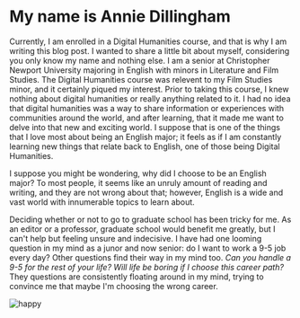 
# My name is Annie Dillingham
Currently, I am enrolled in a Digital Humanities course, and that is why I am writing this blog post. I wanted to share a little bit about myself, considering you only know my name and nothing else. I am a senior at Christopher Newport University majoring in English with minors in Literature and Film Studies. The Digital Humanities course was relevent to my Film Studies minor, and it certainly piqued my interest. Prior to taking this course, I knew nothing about digital humanities or really anything related to it. I had no idea that digital humanities was a way to share information or experiences with communities around the world, and after learning, that it made me want to delve into that new and exciting world. I suppose that is one of the things that I love most about being an English major; it feels as if I am constantly learning new things that relate back to English, one of those being Digital Humanities. 

I suppose you might be wondering, why did I choose to be an English major? To most people, it seems like an unruly amount of reading and writing, and they are not wrong about that; however, English is a wide and vast world with innumerable topics to learn about. 

Deciding whether or not to go to graduate school has been tricky for me. As an editor or a professor, graduate school would benefit me greatly, but I can't help but feeling unsure and indecisive. I have had one looming question in my mind as a junor and now senior: do I want to work a 9-5 job every day? Other questions find their way in my mind too. _Can you handle a 9-5 for the rest of your life?_ _Will life be boring if I choose this career path?_ They questions are consistently floating around in my mind, trying to convince me that maybe I'm choosing the wrong career. 

![happy](https://user-images.githubusercontent.com/89642987/132237148-388459e7-24d8-4767-a706-7d345e65c04e.jpg)
